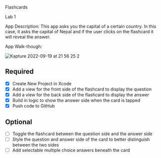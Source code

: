 Flashcards

Lab 1

App Description:
This app asks you the capital of a certain country. In this case, it asks the capital of Nepal and if the user clicks on the flashcard it will reveal the answer.

App Walk-though:

![Kapture 2022-09-19 at 21 56 25 2](https://user-images.githubusercontent.com/111587247/191171944-7e6dc3d8-dafa-4334-a80d-73ed1b450f86.gif)

## Required
- [x] Create New Project in Xcode
- [x] Add a view for the front side of the flashcard to display the question
- [x] Add a view for the back side of the flashcard to display the answer
- [x] Build in logic to show the answer side when the card is tapped
- [x] Push code to GitHub
## Optional
- [ ] Toggle the flashcard between the question side and the answer side
- [ ] Style the question and answer side of the card to better distinguish between the two sides
- [ ] Add selectable multiple choice answers beneath the card
